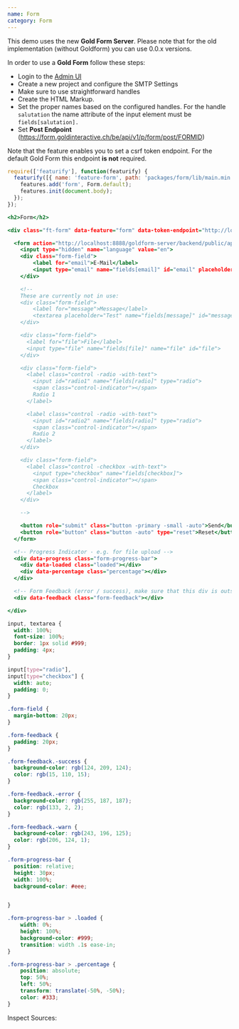 ```yaml
---
name: Form
category: Form
---
```


This demo uses the new **Gold Form Server**. Please note that for the old implementation (without Goldform) you can use 0.0.x versions.

In order to use a **Gold Form** follow these steps:

- Login to the [Admin UI](https://form.goldinteractive.ch)
- Create a new project and configure the SMTP Settings
- Make sure to use straightforward handles
- Create the HTML Markup.
- Set the proper names based on the configured handles. For the handle `salutation` the name attribute of the input element must be `fields[salutation].`
- Set **Post Endpoint** (https://form.goldinteractive.ch/be/api/v1/p/form/post/FORMID)

Note that the feature enables you to set a csrf token endpoint. For the default Gold Form this endpoint **is not** required.

```types.js
require(['featurify'], function(featurify) {
  featurify([{ name: 'feature-form', path: 'packages/form/lib/main.min.js' }, 'base', 'base.features'], function(Form, base, features) {
    features.add('form', Form.default);
    features.init(document.body);
  });
});
```
```types.html
<h2>Form</h2>

<div class="ft-form" data-feature="form" data-token-endpoint="http://localhost:8888/goldform-server/backend/public/api/v1/token">

  <form action="http://localhost:8888/goldform-server/backend/public/api/v1/p/form/post/bad411d5-1da9-3ba6-ab41-aa561bcd8bc5" enctype="multipart/form-data">
    <input type="hidden" name="language" value="en">
    <div class="form-field">
        <label for="email">E-Mail</label>
        <input type="email" name="fields[email]" id="email" placeholder="Test">
    </div>

    <!--
    These are currently not in use:
    <div class="form-field">
        <label for="message">Message</label>
        <textarea placeholder="Test" name="fields[message]" id="message"></textarea>
    </div>

    <div class="form-field">
      <label for="file">File</label>
      <input type="file" name="fields[file]" name="file" id="file">
    </div>

    <div class="form-field">
      <label class="control -radio -with-text">
        <input id="radio1" name="fields[radio]" type="radio">
        <span class="control-indicator"></span>
        Radio 1
      </label>

      <label class="control -radio -with-text">
        <input id="radio2" name="fields[radio]" type="radio">
        <span class="control-indicator"></span>
        Radio 2
      </label>
    </div>

    <div class="form-field">
      <label class="control -checkbox -with-text">
        <input type="checkbox" name="fields[checkbox]">
        <span class="control-indicator"></span>
        Checkbox
      </label>
    </div>

    -->

    <button role="submit" class="button -primary -small -auto">Send</button>
    <button role="button" class="button -auto" type="reset">Reset</button>
  </form>

  <!-- Progress Indicator - e.g. for file upload -->
  <div data-progress class="form-progress-bar">
    <div data-loaded class="loaded"></div>
    <div data-percentage class="percentage"></div>
  </div>

  <!-- Form Feedback (error / success), make sure that this div is outside of the form tag -->
  <div data-feedback class="form-feedback"></div>

</div>
```
```types.css
input, textarea {
  width: 100%;
  font-size: 100%;
  border: 1px solid #999;
  padding: 4px;
}

input[type="radio"],
input[type="checkbox"] {
  width: auto;
  padding: 0;
}

.form-field {
  margin-bottom: 20px;
}

.form-feedback {
  padding: 20px;
}

.form-feedback.-success {
  background-color: rgb(124, 209, 124);
  color: rgb(15, 110, 15);
}

.form-feedback.-error {
  background-color: rgb(255, 187, 187);
  color: rgb(133, 2, 2);
}

.form-feedback.-warn {
  background-color: rgb(243, 196, 125);
  color: rgb(206, 124, 1);
}

.form-progress-bar {
  position: relative;
  height: 30px;
  width: 100%;
  background-color: #eee;


}

.form-progress-bar > .loaded {
    width: 0%;
    height: 100%;
    background-color: #999;
    transition: width .1s ease-in;
}

.form-progress-bar > .percentage {
    position: absolute;
    top: 50%;
    left: 50%;
    transform: translate(-50%, -50%);
    color: #333;
}
```
Inspect Sources:
```src:../src/index.js
```
```src:../src/style.scss
```
```types:../lib/style.css
```